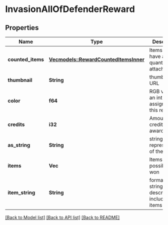 # InvasionAllOfDefenderReward

## Properties

Name | Type | Description | Notes
------------ | ------------- | ------------- | -------------
**counted_items** | [**Vec<models::RewardCountedItemsInner>**](reward_countedItems_inner.md) | Items that have a quantity attached | 
**thumbnail** | **String** | thumbnail URL | 
**color** | **f64** | RGB value as an int assigned to this reward | 
**credits** | **i32** | Amount of credits awarded | 
**as_string** | **String** | string representation of the reward | 
**items** | **Vec<String>** | Items' names possible to be won | 
**item_string** | **String** | formatted string describing all included items | 

[[Back to Model list]](../README.md#documentation-for-models) [[Back to API list]](../README.md#documentation-for-api-endpoints) [[Back to README]](../README.md)



